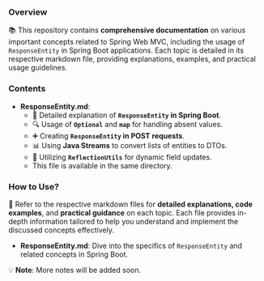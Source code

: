 ### Overview

📚 This repository contains **comprehensive documentation** on various important concepts related to Spring Web MVC, including the usage of `ResponseEntity` in Spring Boot applications. Each topic is detailed in its respective markdown file, providing explanations, examples, and practical usage guidelines.

### Contents

- **ResponseEntity.md**: 
  - 📝 Detailed explanation of **`ResponseEntity` in Spring Boot**.
  - 🔍 Usage of **`Optional`** and **`map`** for handling absent values.
  - ➕ Creating **`ResponseEntity` in POST requests**.
  - 📊 Using **Java Streams** to convert lists of entities to DTOs.
  - 🔧 Utilizing **`ReflectionUtils`** for dynamic field updates.
  - This file is available in the same directory.

### How to Use?

🔗 Refer to the respective markdown files for **detailed explanations, code examples**, and **practical guidance** on each topic. Each file provides in-depth information tailored to help you understand and implement the discussed concepts effectively.

- **ResponseEntity.md**: Dive into the specifics of `ResponseEntity` and related concepts in Spring Boot.

💡 **Note**: More notes will be added soon.